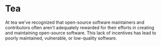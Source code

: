 # Tea
At tea we've recognized that open-source software maintainers and contributors often aren't adequately rewarded for their efforts in creating and maintaining open-source software. This lack of incentives has lead to poorly maintained, vulnerable, or low-quality software.
